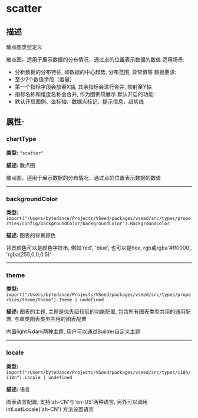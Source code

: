 # scatter
## 描述
散点图类型定义

散点图，适用于展示数据的分布情况，通过点的位置表示数据的数值
适用场景:
- 分析数据的分布特征, 如数据的中心趋势, 分布范围, 异常值等
数据要求:
- 至少2个数值字段（度量）
- 第一个指标字段会放至X轴, 其余指标会进行合并, 映射至Y轴
- 指标名称和维度名称会合并, 作为图例项展示
默认开启的功能:
- 默认开启图例、坐标轴、数据点标记、提示信息、趋势线


## 属性·

### chartType

**类型:** `"scatter"`

**描述:**
散点图

散点图，适用于展示数据的分布情况，通过点的位置表示数据的数值

---

### backgroundColor

**类型:** `import("/Users/bytedance/Projects/VSeed/packages/vseed/src/types/properties/config/backgroundColor/backgroundColor").BackgroundColor`

**描述:**
图表的背景颜色

背景颜色可以是颜色字符串, 例如'red', 'blue', 也可以是hex, rgb或rgba'#ff0000', 'rgba(255,0,0,0.5)'

---

### theme

**类型:** `import("/Users/bytedance/Projects/VSeed/packages/vseed/src/types/properties/theme/theme").Theme | undefined`

**描述:**
图表的主题, 主题是优先级较低的功能配置, 包含所有图表类型共用的通用配置, 与单类图表类型共用的图表配置

内置light与dark两种主题, 用户可以通过Builder自定义主题

---

### locale

**类型:** `import("/Users/bytedance/Projects/VSeed/packages/vseed/src/types/i18n/i18n").Locale | undefined`

**描述:**
语言

图表语言配置, 支持'zh-CN'与'en-US'两种语言, 另外可以调用 intl.setLocale('zh-CN') 方法设置语言